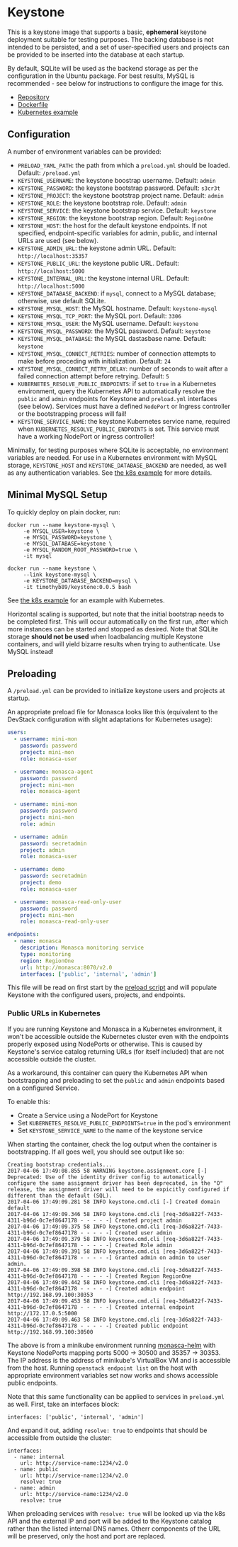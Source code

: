 Keystone
========

This is a keystone image that supports a basic, **ephemeral** keystone
deployment suitable for testing purposes. The backing database is not intended
to be persisted, and a set of user-specified users and projects can be provided
to be inserted into the database at each startup.

By default, SQLite will be used as the backend storage as per the configuration
in the Ubuntu package. For best results, MySQL is recommended - see below for
instructions to configure the image for this.

 * [Repository](https://github.com/hpcloud-mon/monasca-docker/blob/master/keystone/)
 * [Dockerfile](https://github.com/hpcloud-mon/monasca-docker/blob/master/keystone/Dockerfile)
 * [Kubernetes example](https://github.com/hpcloud-mon/monasca-docker/blob/master/k8s/keystone/)

Configuration
-------------
A number of environment variables can be provided:

 * `PRELOAD_YAML_PATH`: the path from which a `preload.yml` should be loaded.
   Default: `/preload.yml`
 * `KEYSTONE_USERNAME`: the keystone boostrap username. Default: `admin`
 * `KEYSTONE_PASSWORD`: the keystone bootstrap password. Default: `s3cr3t`
 * `KEYSTONE_PROJECT`: the keystone bootstrap project name. Default: `admin`
 * `KEYSTONE_ROLE`: the keystone bootstrap role. Default: `admin`
 * `KEYSTONE_SERVICE`: the keystone bootstrap service. Default: `keystone`
 * `KEYSTONE_REGION`: the keystone bootstrap region. Default: `RegionOne`
 * `KEYSTONE_HOST`: the host for the default keystone endpoints. If not
   specified, endpoint-specific variables for admin, public, and internal URLs
   are used (see below).
 * `KEYSTONE_ADMIN_URL`: the keystone admin URL. Default:
   `http://localhost:35357`
 * `KEYSTONE_PUBLIC_URL`: the keystone public URL. Default:
   `http://localhost:5000`
 * `KEYSTONE_INTERNAL_URL`: the keystone internal URL. Default:
   `http://localhost:5000`
 * `KEYSTONE_DATABASE_BACKEND`: if `mysql`, connect to a MySQL database;
   otherwise, use default SQLite.
 * `KEYSTONE_MYSQL_HOST`: the MySQL hostname. Default: `keystone-mysql`
 * `KEYSTONE_MYSQL_TCP_PORT`: the MySQL port. Default: `3306`
 * `KEYSTONE_MYSQL_USER`: the MySQL username. Default: `keystone`
 * `KEYSTONE_MYSQL_PASSWORD`: the MySQL password. Default: `keystone`
 * `KEYSTONE_MYSQL_DATABASE`: the MySQL dastasbase name. Default: `keystone`
 * `KEYSTONE_MYSQL_CONNECT_RETRIES`: number of connection attempts to make
   before proceding with initialization. Default: `24`
 * `KEYSTONE_MYSQL_CONNECT_RETRY_DELAY`: number of seconds to wait after a
   failed connection attempt before retrying. Default: `5`
 * `KUBERNETES_RESOLVE_PUBLIC_ENDPOINTS`: if set to `true` in a Kubernetes
   environment, query the Kubernetes API to automatically resolve the `public`
   and `admin` endpoints for Keystone and `preload.yml` interfaces (see below).
   Services must have a defined `NodePort` or Ingress controller or the
   bootstrapping process will fail!
 * `KEYSTONE_SERVICE_NAME`: the keystone Kubernetes service name, required when
   `KUBERNETES_RESOLVE_PUBLIC_ENDPOINTS` is set. This service must have a
   working NodePort or ingress controller!

Minimally, for testing purposes where SQLite is acceptable, no environment
variables are needed. For use in a Kubernetes environment with MySQL storage,
`KEYSTONE_HOST` and `KEYSTONE_DATABASE_BACKEND` are needed, as well as any
authentication variables. See [the k8s example](https://github.com/hpcloud-mon/monasca-docker/tree/master/k8s/keystone)
for more details.

Minimal MySQL Setup
-------------------
To quickly deploy on plain docker, run:

    docker run --name keystone-mysql \
         -e MYSQL_USER=keystone \
         -e MYSQL_PASSWORD=keystone \
         -e MYSQL_DATABASE=keystone \
         -e MYSQL_RANDOM_ROOT_PASSWORD=true \
         -it mysql

    docker run --name keystone \
         --link keystone-mysql \
         -e KEYSTONE_DATABASE_BACKEND=mysql \
         -it timothyb89/keystone:0.0.5 bash

See [the k8s example](https://github.com/hpcloud-mon/monasca-docker/tree/master/k8s/keystone)
for an example with Kubernetes.

Horizontal scaling is supported, but note that the initial bootstrap needs to
be completed first. This will occur automatically on the first run, after which
more instances can be started and stopped as desired. Note that SQLite storage
**should not be used** when loadbalancing multiple Keystone containers, and will
yield bizarre results when trying to authenticate. Use MySQL instead!

Preloading
----------
A `/preload.yml` can be provided to initialize keystone users and projects at
startup.

An appropriate preload file for Monasca looks like this (equivalent to the
DevStack configuration with slight adaptations for Kubernetes usage):

```yaml
users:
  - username: mini-mon
    password: password
    project: mini-mon
    role: monasca-user

  - username: monasca-agent
    password: password
    project: mini-mon
    role: monasca-agent

  - username: mini-mon
    password: password
    project: mini-mon
    role: admin

  - username: admin
    password: secretadmin
    project: admin
    role: monasca-user

  - username: demo
    password: secretadmin
    project: demo
    role: monasca-user

  - username: monasca-read-only-user
    password: password
    project: mini-mon
    role: monasca-read-only-user

endpoints:
  - name: monasca
    description: Monasca monitoring service
    type: monitoring
    region: RegionOne
    url: http://monasca:8070/v2.0
    interfaces: ['public', 'internal', 'admin']
```

This file will be read on first start by the
[preload script](https://github.com/hpcloud-mon/monasca-docker/blob/master/keystone/preload.py)
and will populate Keystone with the configured users, projects, and endpoints.

### Public URLs in Kubernetes

If you are running Keystone and Monasca in a Kubernetes environment, it won't
be accessible outside the Kubernetes cluster even with the endpoints properly
exposed using NodePorts or otherwise. This is caused by Keystone's service
catalog returning URLs (for itself included) that are not accessible outside
the cluster.

As a workaround, this container can query the Kubernetes API when bootstrapping
and preloading to set the `public` and `admin` endpoints based on a configured
Service.

To enable this:
 * Create a Service using a NodePort for Keystone
 * Set `KUBERNETES_RESOLVE_PUBLIC_ENDPOINTS=true` in the pod's environment
 * Set `KEYSTONE_SERVICE_NAME` to the name of the keystone service

When starting the container, check the log output when the container is
bootstrapping. If all goes well, you should see output like so:

```
Creating bootstrap credentials...
2017-04-06 17:49:08.855 58 WARNING keystone.assignment.core [-] Deprecated: Use of the identity driver config to automatically configure the same assignment driver has been deprecated, in the "O" release, the assignment driver will need to be expicitly configured if different than the default (SQL).
2017-04-06 17:49:09.281 58 INFO keystone.cmd.cli [-] Created domain default
2017-04-06 17:49:09.346 58 INFO keystone.cmd.cli [req-3d6a822f-7433-4311-b96d-0c7ef8647178 - - - - -] Created project admin
2017-04-06 17:49:09.375 58 INFO keystone.cmd.cli [req-3d6a822f-7433-4311-b96d-0c7ef8647178 - - - - -] Created user admin
2017-04-06 17:49:09.379 58 INFO keystone.cmd.cli [req-3d6a822f-7433-4311-b96d-0c7ef8647178 - - - - -] Created Role admin
2017-04-06 17:49:09.391 58 INFO keystone.cmd.cli [req-3d6a822f-7433-4311-b96d-0c7ef8647178 - - - - -] Granted admin on admin to user admin.
2017-04-06 17:49:09.398 58 INFO keystone.cmd.cli [req-3d6a822f-7433-4311-b96d-0c7ef8647178 - - - - -] Created Region RegionOne
2017-04-06 17:49:09.442 58 INFO keystone.cmd.cli [req-3d6a822f-7433-4311-b96d-0c7ef8647178 - - - - -] Created admin endpoint http://192.168.99.100:30353
2017-04-06 17:49:09.453 58 INFO keystone.cmd.cli [req-3d6a822f-7433-4311-b96d-0c7ef8647178 - - - - -] Created internal endpoint http://172.17.0.5:5000
2017-04-06 17:49:09.463 58 INFO keystone.cmd.cli [req-3d6a822f-7433-4311-b96d-0c7ef8647178 - - - - -] Created public endpoint http://192.168.99.100:30500
```

The above is from a minikube environment running
[monasca-helm](https://github.com/hpcloud-mon/monasca-helm) with Keystone
NodePorts mapping ports 5000 -> 30500 and 35357 -> 30353. The IP address is
the address of minikube's VirtualBox VM and is accessible from the host.
Running `openstack endpoint list` on the host with appropriate environment
variables set now works and shows accessible public endpoints.

Note that this same functionality can be applied to services in `preload.yml` as
well. First, take an interfaces block:

```
interfaces: ['public', 'internal', 'admin']
```

And expand it out, adding `resolve: true` to endpoints that should be accessible
from outside the cluster:

```
interfaces:
  - name: internal
    url: http://service-name:1234/v2.0
  - name: public
    url: http://service-name:1234/v2.0
    resolve: true
  - name: admin
    url: http://service-name:1234/v2.0
    resolve: true
```

When preloading services with `resolve: true` will be looked up via the k8s API
and the external IP and port will be added to the Keystone catalog rather than
the listed internal DNS names. Otherr components of the URL will be preserved,
only the host and port are replaced.
